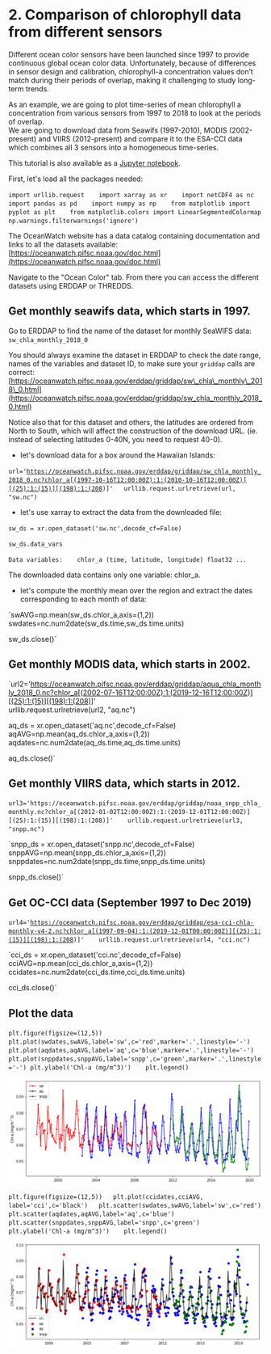 # 2. Comparison of chlorophyll data from different sensors

Different ocean color sensors have been launched since 1997 to provide continuous global ocean color data. Unfortunately, because of differences in sensor design and calibration, chlorophyll-a concentration values don’t match during their periods of overlap, making it challenging to study long-term trends.

As an example, we are going to plot time-series of mean chlorophyll a concentration from various sensors from 1997 to 2018 to look at the periods of overlap.   
We are going to download data from Seawifs \(1997-2010\), MODIS \(2002-present\) and VIIRS \(2012-present\) and compare it to the ESA-CCI data which combines all 3 sensors into a homogeneous time-series.

This tutorial is also available as a [Jupyter notebook](https://github.com/melhawaii/python-satellite-course/blob/master/OW_tutorial2.ipynb).

First, let's load all the packages needed:

`import urllib.request   
import xarray as xr   
import netCDF4 as nc  
import pandas as pd   
import numpy as np   
from matplotlib import pyplot as plt   
from matplotlib.colors import LinearSegmentedColormap  
np.warnings.filterwarnings('ignore')`

The OceanWatch website has a data catalog containing documentation and links to all the datasets available:  
[https://oceanwatch.pifsc.noaa.gov/doc.html](https://oceanwatch.pifsc.noaa.gov/doc.html)

Navigate to the "Ocean Color" tab. From there you can access the different datasets using ERDDAP or THREDDS.

## **Get monthly seawifs data, which starts in 1997.** <a id="get-monthly-seawifs-dataset-which-starts-in-1997"></a>

Go to ERDDAP to find the name of the dataset for monthly SeaWIFS data: `sw_chla_monthly_2018_0`

You should always examine the dataset in ERDDAP to check the date range, names of the variables and dataset ID, to make sure your `griddap` calls are correct: [https://oceanwatch.pifsc.noaa.gov/erddap/griddap/sw\_chla\_monthly\_2018\_0.html](https://oceanwatch.pifsc.noaa.gov/erddap/griddap/sw_chla_monthly_2018_0.html)

Notice also that for this dataset and others, the latitudes are ordered from North to South, which will affect the construction of the download URL. \(ie. instead of selecting latitudes 0-40N, you need to request 40-0\).

* let's download data for a box around the Hawaiian Islands:

`url='`[`https://oceanwatch.pifsc.noaa.gov/erddap/griddap/sw_chla_monthly_2018_0.nc?chlor_a[(1997-10-16T12:00:00Z):1:(2010-10-16T12:00:00Z)][(25):1:(15)][(198):1:(208`](https://oceanwatch.pifsc.noaa.gov/erddap/griddap/sw_chla_monthly_2018_0.nc?chlor_a[%281997-10-16T12:00:00Z%29:1:%282010-10-16T12:00:00Z%29][%2825%29:1:%2815%29][%28198%29:1:%28208)`)]'  
urllib.request.urlretrieve(url, "sw.nc")`

* let's use xarray to extract the data from the downloaded file:

`sw_ds = xr.open_dataset('sw.nc',decode_cf=False)`

`sw_ds.data_vars`

`Data variables:   
   chlor_a (time, latitude, longitude) float32 ...`

The downloaded data contains only one variable: chlor\_a.

* let's compute the monthly mean over the region and extract the dates corresponding to each month of data:

`swAVG=np.mean(sw_ds.chlor_a,axis=(1,2))  
swdates=nc.num2date(sw_ds.time,sw_ds.time.units)  
  
sw_ds.close()`

## Get monthly MODIS data, which starts in 2002. <a id="get-monthly-modis-dataset-which-starts-in-2002"></a>

`url2='https://oceanwatch.pifsc.noaa.gov/erddap/griddap/aqua_chla_monthly_2018_0.nc?chlor_a[(2002-07-16T12:00:00Z):1:(2019-12-16T12:00:00Z)][(25):1:(15)][(198):1:(208)]'   
urllib.request.urlretrieve(url2, "aq.nc")  
  
aq_ds = xr.open_dataset('aq.nc',decode_cf=False)  
aqAVG=np.mean(aq_ds.chlor_a,axis=(1,2))  
aqdates=nc.num2date(aq_ds.time,aq_ds.time.units)  
  
aq_ds.close()`

## Get monthly VIIRS data, which starts in 2012. <a id="get-monthly-viirs-dataset-which-starts-in-2012"></a>

`url3='https://oceanwatch.pifsc.noaa.gov/erddap/griddap/noaa_snpp_chla_monthly.nc?chlor_a[(2012-01-02T12:00:00Z):1:(2019-12-01T12:00:00Z)][(25):1:(15)][(198):1:(208)]'   
urllib.request.urlretrieve(url3, "snpp.nc")`

`snpp_ds = xr.open_dataset('snpp.nc',decode_cf=False)  
snppAVG=np.mean(snpp_ds.chlor_a,axis=(1,2))  
snppdates=nc.num2date(snpp_ds.time,snpp_ds.time.units)  
  
snpp_ds.close()`

## Get OC-CCI data \(September 1997 to Dec 2019\)

`url4='`[`https://oceanwatch.pifsc.noaa.gov/erddap/griddap/esa-cci-chla-monthly-v4-2.nc?chlor_a[(1997-09-04):1:(2019-12-01T00:00:00Z)][(25):1:(15)][(198):1:(208`](https://oceanwatch.pifsc.noaa.gov/erddap/griddap/esa-cci-chla-monthly-v4-2.nc?chlor_a[%281997-09-04%29:1:%282019-12-01T00:00:00Z%29][%2825%29:1:%2815%29][%28198%29:1:%28208)`)]'   
urllib.request.urlretrieve(url4, "cci.nc")`

`cci_ds = xr.open_dataset('cci.nc',decode_cf=False)  
cciAVG=np.mean(cci_ds.chlor_a,axis=(1,2))  
ccidates=nc.num2date(cci_ds.time,cci_ds.time.units)  
  
cci_ds.close()`

## Plot the data

`plt.figure(figsize=(12,5)) plt.plot(swdates,swAVG,label='sw',c='red',marker='.',linestyle='-') plt.plot(aqdates,aqAVG,label='aq',c='blue',marker='.',linestyle='-') plt.plot(snppdates,snppAVG,label='snpp',c='green',marker='.',linestyle='-') plt.ylabel('Chl-a (mg/m^3)')   
plt.legend()`

![](../../.gitbook/assets/image%20%28198%29.png)

`plt.figure(figsize=(12,5))  
plt.plot(ccidates,cciAVG, label='cci',c='black')  
plt.scatter(swdates,swAVG,label='sw',c='red')  
plt.scatter(aqdates,aqAVG,label='aq',c='blue')  
plt.scatter(snppdates,snppAVG,label='snpp',c='green')  
plt.ylabel('Chl-a (mg/m^3)')   
plt.legend()`

![](../../.gitbook/assets/image%20%28190%29.png)





